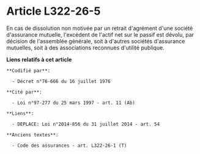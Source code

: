 # Article L322-26-5

En cas de dissolution non motivée par un retrait d'agrément d'une société d'assurance mutuelle, l'excédent de l'actif net sur
le passif est dévolu, par décision de l'assemblée générale, soit à d'autres sociétés d'assurance mutuelles, soit à des
associations reconnues d'utilité publique.

**Liens relatifs à cet article**

	**Codifié par**:

	  - Décret n°76-666 du 16 juillet 1976

	**Cité par**:

	  - Loi n°97-277 du 25 mars 1997 - art. 11 (Ab)

	**Liens**:

	  - DEPLACE: Loi n°2014-856 du 31 juillet 2014 - art. 54

	**Anciens textes**:

	  - Code des assurances - art. L322-26-1 (T)
